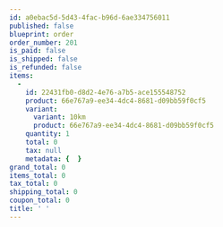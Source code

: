 ```yaml
---
id: a0ebac5d-5d43-4fac-b96d-6ae334756011
published: false
blueprint: order
order_number: 201
is_paid: false
is_shipped: false
is_refunded: false
items:
  -
    id: 22431fb0-d8d2-4e76-a7b5-ace155548752
    product: 66e767a9-ee34-4dc4-8681-d09bb59f0cf5
    variant:
      variant: 10km
      product: 66e767a9-ee34-4dc4-8681-d09bb59f0cf5
    quantity: 1
    total: 0
    tax: null
    metadata: {  }
grand_total: 0
items_total: 0
tax_total: 0
shipping_total: 0
coupon_total: 0
title: ' '
---
```

